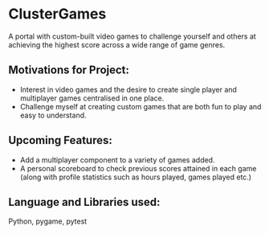 # ClusterGames

A portal with custom-built video games to challenge yourself and others at achieving the highest score across a wide range of game genres.


## Motivations for Project:
- Interest in video games and the desire to create single player and multiplayer games centralised in one place.
- Challenge myself at creating custom games that are both fun to play and easy to understand.


## Upcoming Features:
- Add a multiplayer component to a variety of games added.
- A personal scoreboard to check previous scores attained in each game (along with profile statistics such as hours played, games played etc.)


## Language and Libraries used:
Python, pygame, pytest
